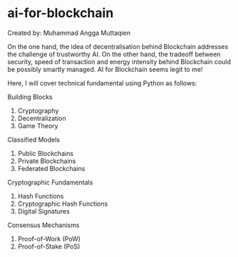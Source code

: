 # ai-for-blockchain
Created by: Muhammad Angga Muttaqien

On the one hand, the idea of decentralisation behind Blockchain addresses the challenge of trustworthy AI.  On the other hand, the tradeoff between security, speed of transaction and energy intensity behind Blockchain could be possibly smartly managed. AI for Blockchain seems legit to me!


Here, I will cover technical fundamental using Python as follows:

Building Blocks
1. Cryptography
2. Decentralization
3. Game Theory

Classified Models
1. Public Blockchains
2. Private Blockchains 
3. Federated Blockchains 

Cryptographic Fundamentals
1. Hash Functions
2. Cryptographic Hash Functions 
3. Digital Signatures

Consensus Mechanisms
1. Proof-of-Work (PoW)
2. Proof-of-Stake (PoS)

